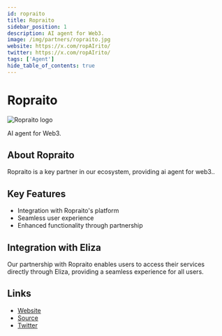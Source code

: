 ```yaml
---
id: ropraito
title: Ropraito
sidebar_position: 1
description: AI agent for Web3.
image: /img/partners/ropraito.jpg
website: https://x.com/ropAIrito/
twitter: https://x.com/ropAIrito/
tags: ['Agent']
hide_table_of_contents: true
---
```


# Ropraito

<div className="partner-logo">
  <img src="/img/partners/ropraito.jpg" alt="Ropraito logo" />
</div>

AI agent for Web3.

## About Ropraito

Ropraito is a key partner in our ecosystem, providing ai agent for web3..

## Key Features

- Integration with Ropraito's platform
- Seamless user experience
- Enhanced functionality through partnership

## Integration with Eliza

Our partnership with Ropraito enables users to access their services directly through Eliza, providing a seamless experience for all users.

## Links

- [Website](https://x.com/ropAIrito/)
- [Source](https://x.com/ropAIrito/)
- [Twitter](https://x.com/ropAIrito/)
